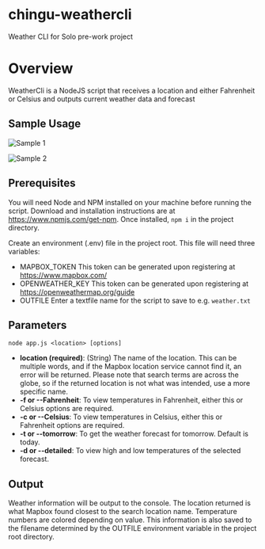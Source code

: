 # chingu-weathercli

Weather CLI for Solo pre-work project

# Overview

WeatherCli is a NodeJS script that receives a location and either Fahrenheit or Celsius and outputs current weather data and forecast

## Sample Usage

![Sample 1](https://julundy-github-images.s3-us-west-1.amazonaws.com/chingucli-1.png)

![Sample 2](https://julundy-github-images.s3-us-west-1.amazonaws.com/chingucli-2.png)

## Prerequisites

You will need Node and NPM installed on your machine before running the script. Download and installation instructions are at https://www.npmjs.com/get-npm. Once installed, ```npm i``` in the project directory.

Create an environment (.env) file in the project root. This file will need three variables:

- MAPBOX_TOKEN This token can be generated upon registering at https://www.mapbox.com/
- OPENWEATHER_KEY This token can be generated upon registering at https://openweathermap.org/guide
- OUTFILE Enter a textfile name for the script to save to e.g. ```weather.txt```

## Parameters

```node app.js <location> [options]```

- **location (required)**: (String) The name of the location. This can be multiple words, and if the Mapbox location service cannot find it, an  error will be returned. Please note that search terms are across the globe, so if the returned location is not what was intended, use a more specific name.
-  **-f or --Fahrenheit**: To view temperatures in Fahrenheit, either this or Celsius options are required.
-  **-c or --Celsius**: To view temperatures in Celsius, either this or Fahrenheit options are required.
-  **-t or --tomorrow**: To get the weather forecast for tomorrow. Default is today.
-  **-d or --detailed**: To view high and low temperatures of the selected forecast.

## Output

Weather information will be output to the console. The location returned is what Mapbox found closest to the search location name. Temperature numbers are colored depending on value. This information is also saved to the filename determined by the OUTFILE environment variable in the project root directory.
